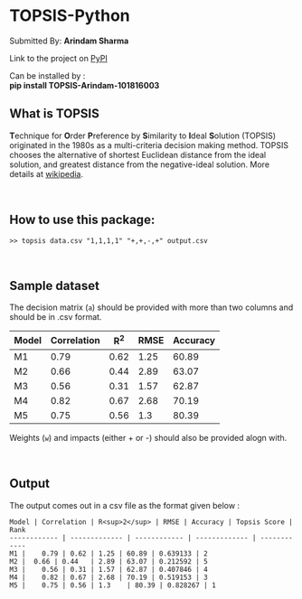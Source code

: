 # TOPSIS-Python

Submitted By: **Arindam Sharma**

Link to the project on [PyPI](https://pypi.org/project/TOPSIS-Arindam-101816003/)

Can be installed by :
<br>
**pip install TOPSIS-Arindam-101816003**

## What is TOPSIS

**T**echnique for **O**rder **P**reference by **S**imilarity to **I**deal
**S**olution (TOPSIS) originated in the 1980s as a multi-criteria decision
making method. TOPSIS chooses the alternative of shortest Euclidean distance
from the ideal solution, and greatest distance from the negative-ideal
solution. More details at [wikipedia](https://en.wikipedia.org/wiki/TOPSIS).

<br>

## How to use this package:

```
>> topsis data.csv "1,1,1,1" "+,+,-,+" output.csv
```

<br>

## Sample dataset

The decision matrix (`a`) should be provided with more than two columns and should be in .csv format.

Model | Correlation | R<sup>2</sup> | RMSE | Accuracy
------------ | ------------- | ------------ | ------------- | ------------
M1 |	0.79 | 0.62	| 1.25 | 60.89
M2 |  0.66 | 0.44	| 2.89 | 63.07
M3 |	0.56 | 0.31	| 1.57 | 62.87
M4 |	0.82 | 0.67	| 2.68 | 70.19
M5 |	0.75 | 0.56	| 1.3	 | 80.39

Weights (`w`) and impacts (either + or -)  should also be provided alogn with.

<br>

## Output

The output comes out in a csv file as the format given below :
```
Model | Correlation | R<sup>2</sup> | RMSE | Accuracy | Topsis Score | Rank
------------ | ------------- | ------------ | ------------- | ------------
M1 |	0.79 | 0.62	| 1.25 | 60.89 | 0.639133 | 2
M2 |  0.66 | 0.44	| 2.89 | 63.07 | 0.212592 | 5
M3 |	0.56 | 0.31	| 1.57 | 62.87 | 0.407846 | 4
M4 |	0.82 | 0.67	| 2.68 | 70.19 | 0.519153 | 3
M5 |	0.75 | 0.56	| 1.3	 | 80.39 | 0.828267 | 1

```
